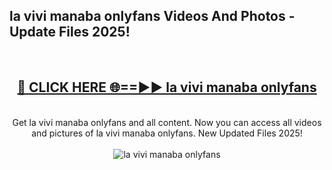 <h2>la vivi manaba onlyfans Videos And Photos - Update Files 2025!</h2>
<br>
<div align="center">
<h2><a href="https://linkcuts.com/hfmhzwbr" rel="nofollow">🔴 CLICK HERE 🌐==►► la vivi manaba onlyfans</a></h2>
<br>
Get la vivi manaba onlyfans and all content. Now you can access all videos and pictures of la vivi manaba onlyfans. New Updated Files 2025!
<br>
<br>
<a href="https://linkcuts.com/hfmhzwbr" rel="nofollow" data-target="animated-image.originalLink"><img src="https://i.ibb.co.com/WyWwxjT/player-gif2.gif" alt="la vivi manaba onlyfans" style="max-width: 100%; display: inline-block;" data-target="animated-image.originalImage"></a>
</div>
<br>
